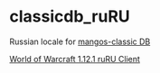 # classicdb_ruRU
Russian locale for [mangos-classic DB](https://github.com/classicdb/database)

[World of Warcraft 1.12.1 ruRU Client](https://vk.com/wowruru)